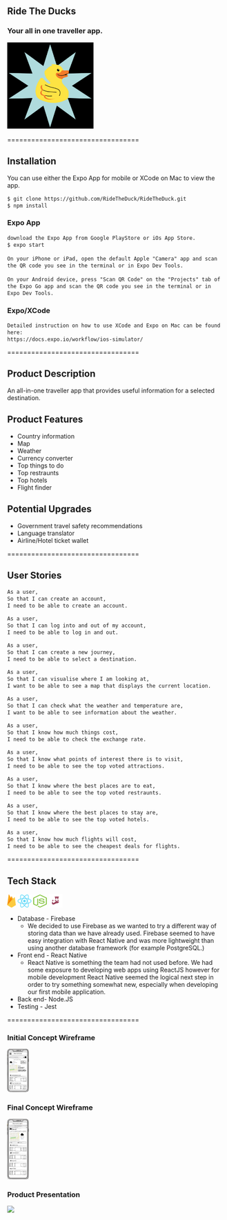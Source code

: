 ## Ride The Ducks 
### Your all in one traveller app. 
<img src='./assets/duck_star.png' alt='Duck Explosion' style='width: 200px; height: 200px'>

================================= 

## Installation
You can use either the Expo App for mobile or XCode on Mac to view the app.
```
$ git clone https://github.com/RideTheDuck/RideTheDuck.git
$ npm install
```
### Expo App
```
download the Expo App from Google PlayStore or iOs App Store.
$ expo start

On your iPhone or iPad, open the default Apple "Camera" app and scan the QR code you see in the terminal or in Expo Dev Tools.

On your Android device, press "Scan QR Code" on the "Projects" tab of the Expo Go app and scan the QR code you see in the terminal or in Expo Dev Tools.
```
### Expo/XCode
```
Detailed instruction on how to use XCode and Expo on Mac can be found here: 
https://docs.expo.io/workflow/ios-simulator/
```
=================================
## Product Description
An all-in-one traveller app that provides useful information for a selected destination.

## Product Features
* Country information
* Map
* Weather
* Currency converter
* Top things to do
* Top restraunts
* Top hotels
* Flight finder

## Potential Upgrades
* Government travel safety recommendations
* Language translator
* Airline/Hotel ticket wallet

=================================
## User Stories
```
As a user,
So that I can create an account,
I need to be able to create an account.
```
```
As a user,
So that I can log into and out of my account,
I need to be able to log in and out.
```
```
As a user,
So that I can create a new journey,
I need to be able to select a destination.
```
```
As a user,
So that I can visualise where I am looking at,
I want to be able to see a map that displays the current location.
```
```
As a user,
So that I can check what the weather and temperature are,
I want to be able to see information about the weather.
```
```
As a user,
So that I know how much things cost,
I need to be able to check the exchange rate.
```
```
As a user,
So that I know what points of interest there is to visit,
I need to be able to see the top voted attractions.
```
```
As a user,
So that I know where the best places are to eat,
I need to be able to see the top voted restraunts.
```
```
As a user,
So that I know where the best places to stay are,
I need to be able to see the top voted hotels.
```
```
As a user,
So that I know how much flights will cost,
I need to be able to see the cheapest deals for flights.
```
=================================
## Tech Stack 
<img src='./assets/firebase-1-logo-png-transparent.png' alt='Firebase Logo' style='width: 20px; height: 30px'> <img src='./assets/react.png' alt='React Logo' style='width: 32px; height: 30px'> <img src='./assets/node.png' alt='NodeJS Logo' style='width: 32px; height: 30px'> <img src='./assets/jestlogo.png' alt='NodeJS Logo' style='width:32px; height: 32px'>

* Database - Firebase 
  * We decided to use Firebase as we wanted to try a different way of storing data than we have already used. Firebase seemed to have easy integration with React Native and was more lightweight than using another database framework (for example PostgreSQL.)
* Front end - React Native 
  * React Native is something the team had not used before. We had some exposure to developing web apps using ReactJS however for mobile development React Native seemed the logical next step in order to try something somewhat new, especially when developing our first mobile application.
* Back end- Node.JS
* Testing - Jest 
  
=================================
### Initial Concept Wireframe
<img src="./assets/initial_concept_wf.png" alt="Initial Wireframe" width="50"> 

### Final Concept Wireframe
<img src='./assets/final_concept_wf.png' alt="Wireframe" width="50">

### Product Presentation
<img src='./assets/Ride.gif'>

